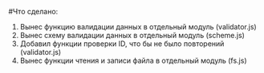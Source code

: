 #Что сделано:

1. Вынес функцию валидации данных в отдельный модуль (validator.js)
2. Вынес схему валидации данных в отдельный модуль (scheme.js)
3. Добавил функции проверки ID, что бы не было повторений (validator.js)
4. Вынес функции чтения и записи файла в отдельный модуль (fs.js)
